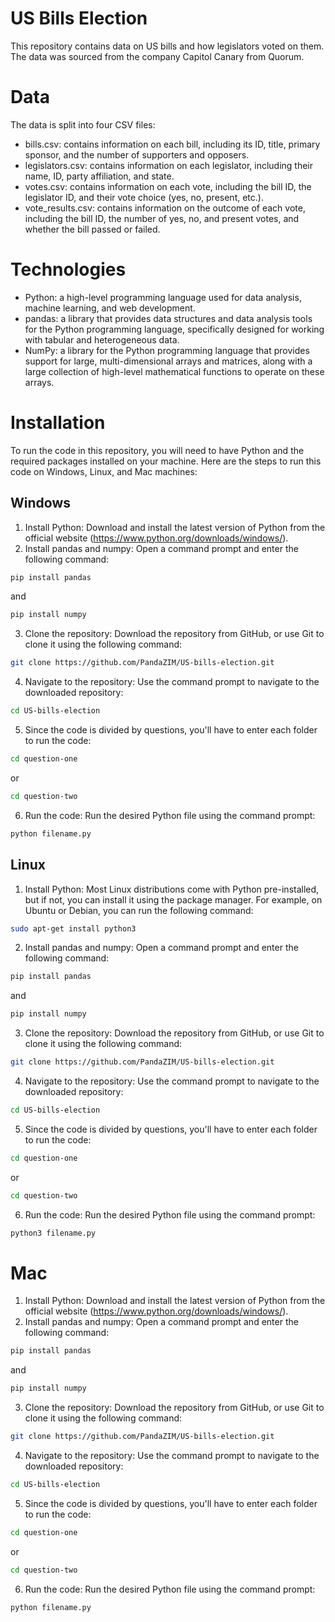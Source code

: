 # US Bills Election
This repository contains data on US bills and how legislators voted on them. The data was sourced from the company Capitol Canary from Quorum.

# Data
The data is split into four CSV files:

* bills.csv: contains information on each bill, including its ID, title, primary sponsor, and the number of supporters and opposers.
* legislators.csv: contains information on each legislator, including their name, ID, party affiliation, and state.
* votes.csv: contains information on each vote, including the bill ID, the legislator ID, and their vote choice (yes, no, present, etc.).
* vote_results.csv: contains information on the outcome of each vote, including the bill ID, the number of yes, no, and present votes, and whether the bill passed or failed.

# Technologies
* Python: a high-level programming language used for data analysis, machine learning, and web development.
* pandas: a library that provides data structures and data analysis tools for the Python programming language, specifically designed for working with tabular and heterogeneous data.
* NumPy: a library for the Python programming language that provides support for large, multi-dimensional arrays and matrices, along with a large collection of high-level mathematical functions to operate on these arrays.

# Installation
To run the code in this repository, you will need to have Python and the required packages installed on your machine. Here are the steps to run this code on Windows, Linux, and Mac machines:

## Windows 
1. Install Python: Download and install the latest version of Python from the official website (https://www.python.org/downloads/windows/).
2. Install pandas and numpy: Open a command prompt and enter the following command: 
```bash
pip install pandas
``` 
and 
```bash
pip install numpy
```
3. Clone the repository: Download the repository from GitHub, or use Git to clone it using the following command: 
```bash 
git clone https://github.com/PandaZIM/US-bills-election.git
```
4. Navigate to the repository: Use the command prompt to navigate to the downloaded repository: 
```bash 
cd US-bills-election
```
5. Since the code is divided by questions, you'll have to enter each folder to run the code: 
```bash
cd question-one
```
or
```bash
cd question-two
```
6. Run the code: Run the desired Python file using the command prompt:
```bash
python filename.py
```

## Linux
1. Install Python: Most Linux distributions come with Python pre-installed, but if not, you can install it using the package manager. For example, on Ubuntu or Debian, you can run the following command:
```bash
sudo apt-get install python3
```
2. Install pandas and numpy: Open a command prompt and enter the following command: 
```bash
pip install pandas
``` 
and 
```bash
pip install numpy
```
3. Clone the repository: Download the repository from GitHub, or use Git to clone it using the following command: 
```bash 
git clone https://github.com/PandaZIM/US-bills-election.git
```
4. Navigate to the repository: Use the command prompt to navigate to the downloaded repository: 
```bash 
cd US-bills-election
```
5. Since the code is divided by questions, you'll have to enter each folder to run the code: 
```bash
cd question-one
```
or
```bash
cd question-two
```
6. Run the code: Run the desired Python file using the command prompt:
```bash
python3 filename.py
```
# Mac
1. Install Python: Download and install the latest version of Python from the official website (https://www.python.org/downloads/windows/).
2. Install pandas and numpy: Open a command prompt and enter the following command: 
```bash
pip install pandas
``` 
and 
```bash
pip install numpy
```
3. Clone the repository: Download the repository from GitHub, or use Git to clone it using the following command: 
```bash 
git clone https://github.com/PandaZIM/US-bills-election.git
```
4. Navigate to the repository: Use the command prompt to navigate to the downloaded repository: 
```bash 
cd US-bills-election
```
5. Since the code is divided by questions, you'll have to enter each folder to run the code: 
```bash
cd question-one
```
or
```bash
cd question-two
```
6. Run the code: Run the desired Python file using the command prompt:
```bash
python filename.py
```
